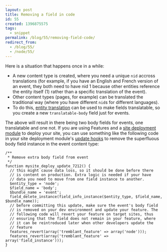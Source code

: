 ```yaml
---
layout: post
title: Removing a field in code
id: 55
created: 1396875575
tags:
  - snippet
permalink: /blog/55/removing-field-code/
redirect_from:
  - /blog/55/
  - /node/55/
---
```

Here is a situation that happens once in a while:

 * A new content type is created, where you need a unique `nid` accross translations (for example, if you have an English and French version of an event, they both need to have nid 1 because other entities reference the entity itself (1) rather than a specific translation of the event).
 * Other content types (pages, for example) can be translated the traditional way (where you have different `nid`s for different languages).
 * To do this, [entity translation](https://drupal.org/project/entity_translation) can be used to make fields translatable, so you create a new `translatable-body` field just for events.

The above will result in there being two body fields for events, one translatable and one not. If you are using Features and a [site deployment module](http://dcycleproject.org/blog/44/what-site-deployment-module) to deploy your site, you can use something like the following code in your site deployment module's [update hooks](https://api.drupal.org/api/drupal/modules%21system%21system.api.php/function/hook_update_N/7) to remove the superfluous body field instance in the event content type:

    /**
     * Remove extra body field from event
     */
    function mysite_deploy_update_7212() {
      // this might cause data loss, so it should be done before there
      // is content on production. Extra logic is needed if your have
      // data you need to move from one field instance to another.
      $entity_type = 'node';
      $field_name = 'body';
      $bundle_name = 'event';
      field_delete_instance(field_info_instance($entity_type, $field_name, $bundle_name));
      // before committing this update, make sure the event's body field
      // is removed on your dev environment and update your feature. The
      // following code will revert your feature on target sites, thus
      // ensuring that the field does not remain in your feature, where
      // it can be reintroduced later when other developers update the
      // feature
      features_revert(array('tremblant_feature' => array('node')));
      features_revert(array('tremblant_feature' => array('field_instance')));
    }
